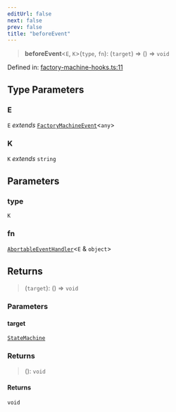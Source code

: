 ```yaml
---
editUrl: false
next: false
prev: false
title: "beforeEvent"
---
```


> **beforeEvent**\<`E`, `K`\>(`type`, `fn`): (`target`) => () => `void`

Defined in: [factory-machine-hooks.ts:11](https://github.com/WinstonFassett/matchina/blob/2d22b2187dda803854f54b63fe09d04bd833387d/src/factory-machine-hooks.ts#L11)

## Type Parameters

### E

`E` *extends* [`FactoryMachineEvent`](/docs/src/content/docs/reference/type-aliases/factorymachineevent/)\<`any`\>

### K

`K` *extends* `string`

## Parameters

### type

`K`

### fn

[`AbortableEventHandler`](/docs/src/content/docs/reference/type-aliases/abortableeventhandler/)\<`E` & `object`\>

## Returns

> (`target`): () => `void`

### Parameters

#### target

[`StateMachine`](/docs/src/content/docs/reference/interfaces/statemachine/)

### Returns

> (): `void`

#### Returns

`void`
